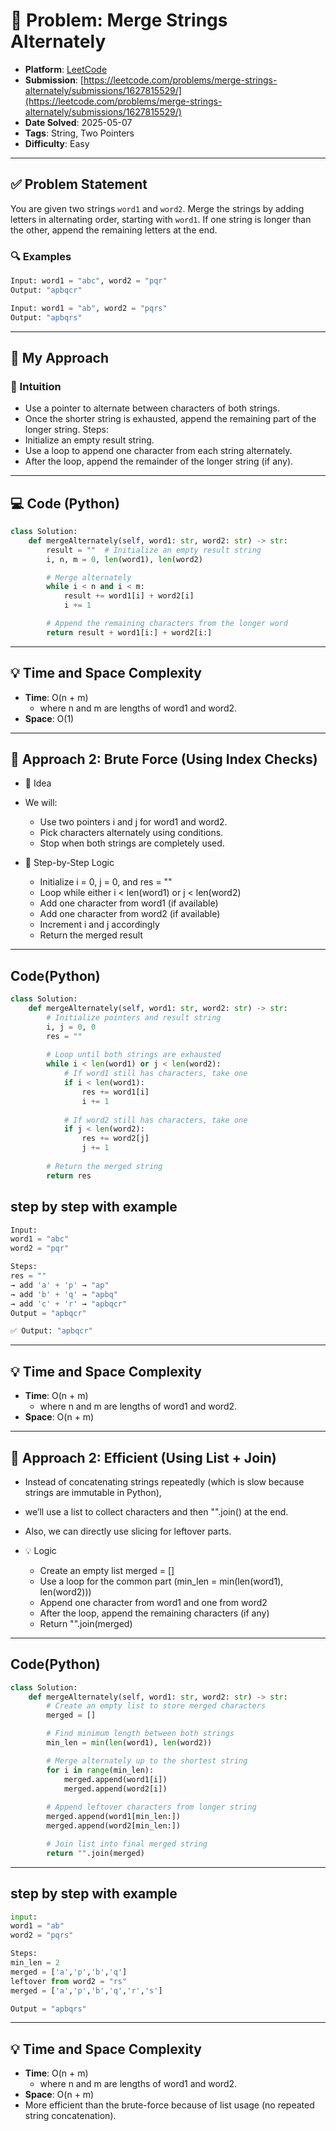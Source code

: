 # 🧲 Problem: Merge Strings Alternately

- **Platform**: [LeetCode](https://leetcode.com/problems/merge-strings-alternately/)
- **Submission**: [https://leetcode.com/problems/merge-strings-alternately/submissions/1627815529/](https://leetcode.com/problems/merge-strings-alternately/submissions/1627815529/)
- **Date Solved**: 2025-05-07
- **Tags**: String, Two Pointers
- **Difficulty**: Easy

---

## ✅ Problem Statement
You are given two strings `word1` and `word2`. Merge the strings by adding letters in alternating order, starting with `word1`. If one string is longer than the other, append the remaining letters at the end.

### 🔍 Examples

```python
Input: word1 = "abc", word2 = "pqr"
Output: "apbqcr"

Input: word1 = "ab", word2 = "pqrs"
Output: "apbqrs"
```
---

## 🚀 My Approach
### 🧠 Intuition
  - Use a pointer to alternate between characters of both strings.
  - Once the shorter string is exhausted, append the remaining part of the longer string.
Steps:
  - Initialize an empty result string.
  - Use a loop to append one character from each string alternately.
  - After the loop, append the remainder of the longer string (if any).
  
---

## 💻 Code (Python)

```python
class Solution:
    def mergeAlternately(self, word1: str, word2: str) -> str:
        result = ""  # Initialize an empty result string
        i, n, m = 0, len(word1), len(word2)

        # Merge alternately
        while i < n and i < m:
            result += word1[i] + word2[i]
            i += 1

        # Append the remaining characters from the longer word
        return result + word1[i:] + word2[i:]
```

---

## 💡 Time and Space Complexity
- **Time**: O(n + m)
    - where n and m are lengths of word1 and word2.
- **Space**: O(1)

---
## 🥉 Approach 2: Brute Force (Using Index Checks)
- 🔹 Idea
- We will:
  - Use two pointers i and j for word1 and word2.
  - Pick characters alternately using conditions.
  - Stop when both strings are completely used.

- 🧠 Step-by-Step Logic
  - Initialize i = 0, j = 0, and res = ""
  - Loop while either i < len(word1) or j < len(word2)
  - Add one character from word1 (if available)
  - Add one character from word2 (if available)
  - Increment i and j accordingly
  - Return the merged result

---
## Code(Python)
```python
class Solution:
    def mergeAlternately(self, word1: str, word2: str) -> str:
        # Initialize pointers and result string
        i, j = 0, 0
        res = ""
        
        # Loop until both strings are exhausted
        while i < len(word1) or j < len(word2):
            # If word1 still has characters, take one
            if i < len(word1):
                res += word1[i]
                i += 1
            
            # If word2 still has characters, take one
            if j < len(word2):
                res += word2[j]
                j += 1
        
        # Return the merged string
        return res
```
## step by step with example
```python
Input:
word1 = "abc"
word2 = "pqr"

Steps:
res = ""
→ add 'a' + 'p' → "ap"
→ add 'b' + 'q' → "apbq"
→ add 'c' + 'r' → "apbqcr"
Output = "apbqcr"

✅ Output: "apbqcr"
```
---

## 💡 Time and Space Complexity
- **Time**: O(n + m)
    - where n and m are lengths of word1 and word2.
- **Space**: O(n + m)

---

## 🥈 Approach 2: Efficient (Using List + Join)
- Instead of concatenating strings repeatedly (which is slow because strings are immutable in Python),
- we’ll use a list to collect characters and then "".join() at the end.
- Also, we can directly use slicing for leftover parts.

- 💡 Logic
  - Create an empty list merged = []
  - Use a loop for the common part (min_len = min(len(word1), len(word2)))
  - Append one character from word1 and one from word2
  - After the loop, append the remaining characters (if any)
  - Return "".join(merged)
---
## Code(Python)
```python
class Solution:
    def mergeAlternately(self, word1: str, word2: str) -> str:
        # Create an empty list to store merged characters
        merged = []

        # Find minimum length between both strings
        min_len = min(len(word1), len(word2))

        # Merge alternately up to the shortest string
        for i in range(min_len):
            merged.append(word1[i])
            merged.append(word2[i])
        
        # Append leftover characters from longer string
        merged.append(word1[min_len:])
        merged.append(word2[min_len:])

        # Join list into final merged string
        return "".join(merged)

```
---
## step by step with example
```python
input:
word1 = "ab"
word2 = "pqrs"

Steps:
min_len = 2
merged = ['a','p','b','q']
leftover from word2 = "rs"
merged = ['a','p','b','q','r','s']

Output = "apbqrs"
```
---
## 💡 Time and Space Complexity
- **Time**: O(n + m)
    - where n and m are lengths of word1 and word2.
- **Space**: O(n + m)
- More efficient than the brute-force because of list usage (no repeated string concatenation).


